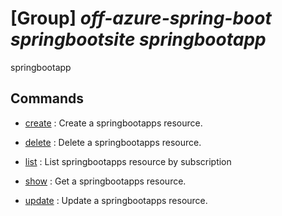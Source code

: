 # [Group] _off-azure-spring-boot springbootsite springbootapp_

springbootapp

## Commands

- [create](/Commands/off-azure-spring-boot/springbootsite/springbootapp/_create.md)
: Create a springbootapps resource.

- [delete](/Commands/off-azure-spring-boot/springbootsite/springbootapp/_delete.md)
: Delete a springbootapps resource.

- [list](/Commands/off-azure-spring-boot/springbootsite/springbootapp/_list.md)
: List springbootapps resource by subscription

- [show](/Commands/off-azure-spring-boot/springbootsite/springbootapp/_show.md)
: Get a springbootapps resource.

- [update](/Commands/off-azure-spring-boot/springbootsite/springbootapp/_update.md)
: Update a springbootapps resource.
